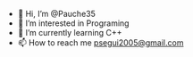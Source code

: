- 👋 Hi, I’m @Pauche35
- 👀 I’m interested in Programing
- 🌱 I’m currently learning C++
- 📫 How to reach me psegui2005@gmail.com

<!---
Pauche35/Pauche35 is a ✨ special ✨ repository because its `README.md` (this file) appears on your GitHub profile.
You can click the Preview link to take a look at your changes.
--->
